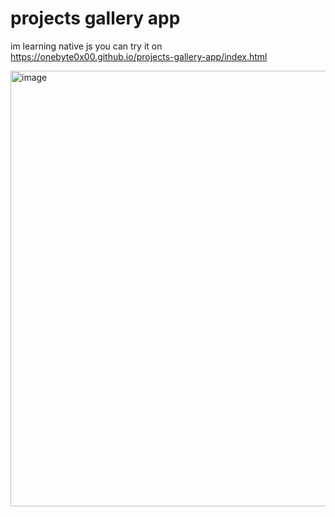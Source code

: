 # projects gallery app 
 im learning native js
you can try it on
https://onebyte0x00.github.io/projects-gallery-app/index.html

<img width="1378" height="697" alt="image" src="https://github.com/user-attachments/assets/1b9e52c6-bdcc-4094-820d-b29d2c34e524" />
